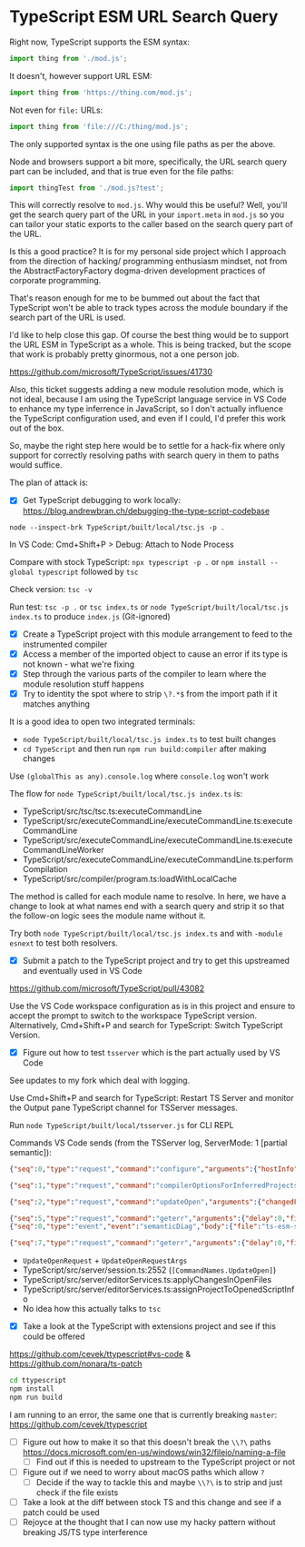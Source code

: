 # TypeScript ESM URL Search Query

Right now, TypeScript supports the ESM syntax:

```ts
import thing from './mod.js';
```

It doesn't, however support URL ESM:

```js
import thing from 'https://thing.com/mod.js';
```

Not even for `file:` URLs:

```js
import thing from 'file:///C:/thing/mod.js';
```

The only supported syntax is the one using file paths as per the above.

Node and browsers support a bit more, specifically, the URL search query part can be included, and that is true
even for the file paths:

```ts
import thingTest from './mod.js?test';
```

This will correctly resolve to `mod.js`. Why would this be useful? Well, you'll get the search query part of
the URL in your `import.meta` in `mod.js` so you can tailor your static exports to the caller based on the
search query part of the URL.

Is this a good practice? It is for my personal side project which I approach from the direction of hacking/
programming enthusiasm mindset, not from the AbstractFactoryFactory dogma-driven development practices of
corporate programming.

That's reason enough for me to be bummed out about the fact that TypeScript won't be able to track types
across the module boundary if the search part of the URL is used.

I'd like to help close this gap. Of course the best thing would be to support the URL ESM in TypeScript as
a whole. This is being tracked, but the scope that work is probably pretty ginormous, not a one person job.

https://github.com/microsoft/TypeScript/issues/41730

Also, this ticket suggests adding a new module resolution mode, which is not ideal, because I am using the
TypeScript language service in VS Code to enhance my type inferrence in JavaScript, so I don't actually
influence the TypeScript configuration used, and even if I could, I'd prefer this work out of the box.

So, maybe the right step here would be to settle for a hack-fix where only support for correctly resolving
paths with search query in them to paths would suffice.

The plan of attack is:

- [x] Get TypeScript debugging to work locally: https://blog.andrewbran.ch/debugging-the-type-script-codebase

`node --inspect-brk TypeScript/built/local/tsc.js -p .`

In VS Code: Cmd+Shift+P > Debug: Attach to Node Process

Compare with stock TypeScript: `npx typescript -p .` or `npm install --global typescript` followed by `tsc`

Check version: `tsc -v`

Run test: `tsc -p .` or `tsc index.ts` or `node TypeScript/built/local/tsc.js index.ts` to produce `index.js` (Git-ignored)

- [x] Create a TypeScript project with this module arrangement to feed to the instrumented compiler
- [x] Access a member of the imported object to cause an error if its type is not known - what we're fixing
- [x] Step through the various parts of the compiler to learn where the module resolution stuff happens
- [x] Try to identity the spot where to strip `\?.*$` from the import path if it matches anything

It is a good idea to open two integrated terminals:

- `node TypeScript/built/local/tsc.js index.ts` to test built changes
- `cd TypeScript` and then run `npm run build:compiler` after making changes

Use `(globalThis as any).console.log` where `console.log` won't work

The flow for `node TypeScript/built/local/tsc.js index.ts` is:

- TypeScript/src/tsc/tsc.ts:executeCommandLine
- TypeScript/src/executeCommandLine/executeCommandLine.ts:executeCommandLine
- TypeScript/src/executeCommandLine/executeCommandLine.ts:executeCommandLineWorker
- TypeScript/src/executeCommandLine/executeCommandLine.ts:performCompilation
- TypeScript/src/compiler/program.ts:loadWithLocalCache

The method is called for each module name to resolve. In here, we have a change
to look at what names end with a search query and strip it so that the follow-on
logic sees the module name without it.

Try both `node TypeScript/built/local/tsc.js index.ts` and with `-module esnext`
to test both resolvers.

- [x] Submit a patch to the TypeScript project and try to get this upstreamed and eventually used in VS Code

https://github.com/microsoft/TypeScript/pull/43082

Use the VS Code workspace configuration as is in this project and ensure to
accept the prompt to switch to the workspace TypeScript version. Alternatively,
Cmd+Shift+P and search for TypeScript: Switch TypeScript Version.

- [x] Figure out how to test `tsserver` which is the part actually used by VS Code

See updates to my fork which deal with logging.

Use Cmd+Shift+P and search for TypeScript: Restart TS Server and monitor the
Output pane TypeScript channel for TSServer messages.

Run `node TypeScript/built/local/tsserver.js` for CLI REPL

Commands VS Code sends (from the TSServer log, ServerMode: 1 [partial semantic]):

```json
{"seq":0,"type":"request","command":"configure","arguments":{"hostInfo":"vscode","preferences":{"providePrefixAndSuffixTextForRename":true,"allowRenameOfImportPath":true,"includePackageJsonAutoImports":"auto"},"watchOptions":{}}}

{"seq":1,"type":"request","command":"compilerOptionsForInferredProjects","arguments":{"options":{"module":"commonjs","target":"es2016","jsx":"preserve","strictFunctionTypes":true,"sourceMap":true,"allowJs":true,"allowSyntheticDefaultImports":true,"allowNonTsExtensions":true,"resolveJsonModule":true}}}

{"seq":2,"type":"request","command":"updateOpen","arguments":{"changedFiles":[],"closedFiles":[],"openFiles":[{"file":"ts-esm-search/index.ts","fileContent":…}],…}

{"seq":5,"type":"request","command":"geterr","arguments":{"delay":0,"files":["ts-esm-search/index.ts"]}}
{"seq":0,"type":"event","event":"semanticDiag","body":{"file":"ts-esm-search/index.ts","diagnostics":[{"start":{"line":2,"offset":18},"end":{"line":2,"offset":32},"text":"Cannot find module './mod2?test2' or its corresponding type declarations.","code":2307,"category":"error"}]}}

{"seq":7,"type":"request","command":"geterr","arguments":{"delay":0,"files":["ts-esm-search/index.ts"]}}
```

- `UpdateOpenRequest` + `UpdateOpenRequestArgs`
- TypeScript/src/server/session.ts:2552 (`[CommandNames.UpdateOpen]`)
- TypeScript/src/server/editorServices.ts:applyChangesInOpenFiles
- TypeScript/src/server/editorServices.ts:assignProjectToOpenedScriptInfo
- No idea how this actually talks to `tsc`

- [x] Take a look at the TypeScript with extensions project and see if this could be offered

https://github.com/cevek/ttypescript#vs-code & https://github.com/nonara/ts-patch

```sh
cd ttypescript
npm install
npm run build
```

I am running to an error, the same one that is currently breaking `master`:
https://github.com/cevek/ttypescript

- [ ] Figure out how to make it so that this doesn't break the `\\?\` paths https://docs.microsoft.com/en-us/windows/win32/fileio/naming-a-file
  - [ ] Find out if this is needed to upstream to the TypeScript project or not
- [ ] Figure out if we need to worry about macOS paths which allow `?`
  - [ ] Decide if the way to tackle this and maybe `\\?\` is to strip and just check if the file exists
- [ ] Take a look at the diff between stock TS and this change and see if a patch could be used
- [ ] Rejoyce at the thought that I can now use my hacky pattern without breaking JS/TS type interference
